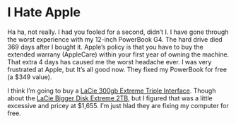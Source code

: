 # I Hate Apple

Ha ha, not really. I had you fooled for a second, didn’t I. I have gone through the worst experience with my 12-inch PowerBook G4. The hard drive died 369 days after I bought it. Apple’s policy is that you have to buy the extended warrany (AppleCare) within your first year of owning the machine. That extra 4 days has caused me the worst headache ever. I was very frustrated at Apple, but It’s all good now. They fixed my PowerBook for free (a $349 value).

I think I’m going to buy a [LaCie 300gb Extreme Triple Interface](http://www.smalldog.com/product/36047). Though about the [LaCie Bigger Disk Extreme 2TB](http://www.smalldog.com/product/36058), but I figured that was a little excessive and pricey at $1,655. I’m just hlad they are fixing my computer for free.
